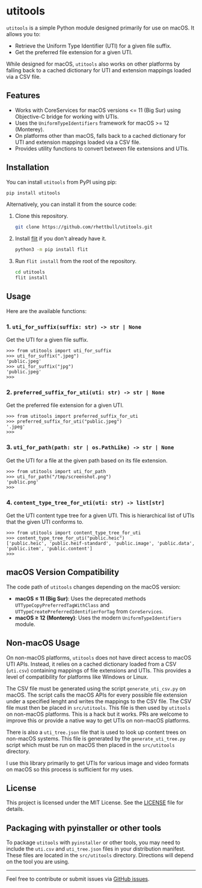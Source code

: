 # utitools

`utitools` is a simple Python module designed primarily for use on macOS. It allows you to:

- Retrieve the Uniform Type Identifier (UTI) for a given file suffix.
- Get the preferred file extension for a given UTI.

While designed for macOS, `utitools` also works on other platforms by falling back to a cached dictionary for UTI and extension mappings loaded via a CSV file.

## Features

- Works with CoreServices for macOS versions <= 11 (Big Sur) using Objective-C bridge for working with UTIs.
- Uses the `UniformTypeIdentifiers` framework for macOS >= 12 (Monterey).
- On platforms other than macOS, falls back to a cached dictionary for UTI and extension mappings loaded via a CSV file.
- Provides utility functions to convert between file extensions and UTIs.

## Installation

You can install `utitools` from PyPI using pip:

```bash
pip install utitools
```

Alternatively, you can install it from the source code:

1. Clone this repository.
   ```bash
   git clone https://github.com/rhettbull/utitools.git
   ```

2. Install [flit](https://flit.readthedocs.io/en/latest/) if you don't already have it.
   ```bash
   python3 -m pip install flit
   ```

3. Run `flit install` from the root of the repository.
   ```bash
   cd utitools
   flit install
   ```

## Usage

Here are the available functions:

### 1. `uti_for_suffix(suffix: str) -> str | None`

Get the UTI for a given file suffix.

```pycon
>>> from utitools import uti_for_suffix
>>> uti_for_suffix(".jpeg")
'public.jpeg'
>>> uti_for_suffix("jpg")
'public.jpeg'
>>>
```

### 2. `preferred_suffix_for_uti(uti: str) -> str | None`

Get the preferred file extension for a given UTI.

```pycon
>>> from utitools import preferred_suffix_for_uti
>>> preferred_suffix_for_uti("public.jpeg")
'.jpeg'
>>>
```

### 3. `uti_for_path(path: str | os.PathLike) -> str | None`

Get the UTI for a file at the given path based on its file extension.

```pycon
>>> from utitools import uti_for_path
>>> uti_for_path("/tmp/screenshot.png")
'public.png'
>>>
```

### 4. `content_type_tree_for_uti(uti: str) -> list[str]`

Get the UTI content type tree for a given UTI. This is hierarchical list of UTIs that the given UTI conforms to.

```pycon
>>> from utitools import content_type_tree_for_uti
>>> content_type_tree_for_uti("public.heic")
['public.heic', 'public.heif-standard', 'public.image', 'public.data', 'public.item', 'public.content']
>>>
```

## macOS Version Compatibility

The code path of `utitools` changes depending on the macOS version:

- **macOS ≤ 11 (Big Sur)**: Uses the deprecated methods `UTTypeCopyPreferredTagWithClass` and `UTTypeCreatePreferredIdentifierForTag` from `CoreServices`.
- **macOS ≥ 12 (Monterey)**: Uses the modern `UniformTypeIdentifiers` module.

## Non-macOS Usage

On non-macOS platforms, `utitools` does not have direct access to macOS UTI APIs. Instead, it relies on a cached dictionary loaded from a CSV (`uti.csv`) containing mappings of file extensions and UTIs. This provides a level of compatibility for platforms like Windows or Linux.

The CSV file must be generated using the script `generate_uti_csv.py` on macOS. The script calls the macOS APIs for every possible file extension under a specified lenght and writes the mappings to the CSV file. The CSV file must then be placed in `src/utitools`. This file is then used by `utitools` on non-macOS platforms. This is a hack but it works. PRs are welcome to improve this or provide a native way to get UTIs on non-macOS platforms.

There is also a `uti_tree.json` file that is used to look up content trees on non-macOS systems. This file is generated by the `generate_uti_tree.py` script which must be run on macOS then placed in the `src/utitools` directory.

I use this library primarily to get UTIs for various image and video formats on macOS so this process is sufficient for my uses.

## License

This project is licensed under the MIT License. See the [LICENSE](LICENSE) file for details.

## Packaging with pyinstaller or other tools

To package `utitools` with `pyinstaller` or other tools, you may need to include the `uti.csv` and `uti_tree.json` files in your distribution manifest. These files are located in the `src/utitools` directory. Directions will depend on the tool you are using.

---

Feel free to contribute or submit issues via [GitHub issues](https://github.com/rhettbull/utitools/issues).

